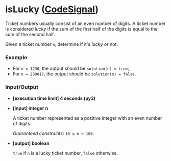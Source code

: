 # isLucky ([CodeSignal](https://app.codesignal.com/arcade/intro/level-3/3AdBC97QNuhF6RwsQ))

Ticket numbers usually consist of an even number of digits. A ticket number is considered _lucky_ if the sum of the first half of the digits is equal to the sum of the second half.

Given a ticket number `n`, determine if it's _lucky_ or not.


### Example
*   For `n = 1230`, the output should be
    `solution(n) = true`;
*   For `n = 239017`, the output should be
    `solution(n) = false`.


### Input/Output

*   **\[execution time limit\] 4 seconds (py3)**

*   **\[input\] integer n**

    A ticket number represented as a positive integer with an even number of digits.

    _Guaranteed constraints:_
    `10 ≤ n < 106`.

*   **\[output\] boolean**

    `true` if `n` is a lucky ticket number, `false` otherwise.
